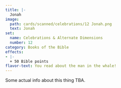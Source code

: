 ```yaml
---
title: |-
  Jonah
image: 
  path: cards/scanned/celebrations/12 Jonah.png
  text: Jonah
set:
  name: Celebrations & Alternate Dimensions
  number: 12
category: Books of the Bible
effects: 
- |-
  + 50 Bible points
flavor-text: You read about the man in the whale!
---
```

Some actual info about this thing TBA.
